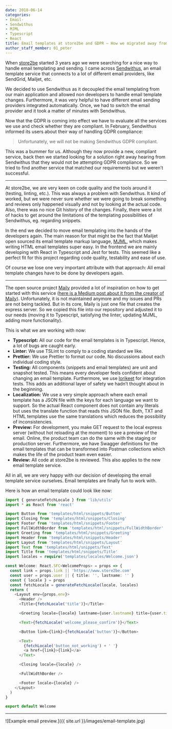 ```yaml
---
date: 2018-06-14
categories:
- Email-
- Sendwithus
- MJML
- Typescript
- React
title: Email templates at store2be and GDPR — How we migrated away from Sendwithus
author_staff_member: 01_peter
---
```


When [store2be](https://www.store2be.com) started 3 years ago we were searching for a nice way to handle email templating and sending. I came across [Sendwithus](https://www.sendwithus.com), an email template service that connects to a lot of different email providers, like SendGrid, Mailjet, etc.

We decided to use Sendwithus as it decoupled the email templating from our main application and allowed non developers to handle email template changes. Furthermore, it was very helpful to have different email sending providers integrated automatically. Once, we had to switch the email provider and it took a matter of minutes with Sendwithus.

Now that the GDPR is coming into effect we have to evaluate all the services we use and check whether they are compliant. In February, Sendwithus informed its users about their way of handling GDPR compliance:

> Unfortunately, we will not be making Sendwithus GDPR compliant.

This was a bummer for us. Although they now provide a new, compliant service, back then we started looking for a solution right away hearing from Sendwithus that they would not be attempting GDPR compliance. So we tried to find another service that matched our requirements but we weren’t successful.

---

At store2be, we are very keen on code quality and the tools around it (testing, linting, etc.). This was always a problem with Sendwithus. It kind of worked, but we were never sure whether we were going to break something and reviews only happened visually and not by looking at the actual code. Also, there was no nice Git history of the changes. Finally, there were a lot of hacks to get around the limitations of the templating possibilities of Sendwithus, eg. regarding snippets.

In the end we decided to move email templating into the hands of the developers again. The main reason for that might be the fact that Mailjet open sourced its email template markup language, [MJML](https://mjml.io), which makes writing HTML email templates super easy. In the frontend we are mainly developing with React in Typescript and Jest for tests. This seemed like a perfect fit for this project regarding code quality, testability and ease of use.

Of course we lose one very important attribute with that approach: All email template changes have to be done by developers again.

---

The open source project [Maily](https://github.com/inventid/maily) provided a lot of inspiration on how to get started with this service ([here is a Medium post about it from the creator of Maily](https://medium.com/@Rogier.Slag/creating-emails-with-the-maily-api-a-how-to-part-1-7f63306a7ad4)). Unfortunately, it is not maintained anymore and my issues and PRs are not being tackled. But in its core, Maily is just one file that creates the express server. So we copied this file into our repository and adjusted it to our needs (moving it to Typescript, satisfying the linter, updating MJML, adding more functionality).

This is what we are working with now:

- **Typescript:** All our code for the email templates is in Typescript. Hence, a lot of bugs are caught early.
- **Linter:** We use TSLint to comply to a coding standard we like.
- **Prettier:** We use Prettier to format our code. No discussions about each individual coding style.
- **Testing:** All components (snippets and email templates) are unit and snapshot tested. This means every developer feels confident about changing an email template. Furthermore, we use [lorikeet](https://github.com/cetra3/lorikeet) for integration tests. This adds an additional layer of safety we hadn’t thought about in the beginning.
- **Localization:** We use a very simple approach where each email template has a JSON file with the keys for each language we want to support. So the actual React component does not contain any literals but uses the translate function that reads this JSON file. Both, TXT and HTML templates use the same translations which reduces the possibility of inconsistencies.
- **Preview:** For development, you make GET request to the local express server (without hot reloading at the moment) to see a preview of the email. Online, the product team can do the same with the staging or production server. Furthermore, we have Swagger definitions for the email templates that can be transformed into Postman collections which makes the life of the product team even easier.
- **Review:** All code at store2be is reviewed. This also applies to the new email template service.


All in all, we are very happy with our decision of developing the email template service ourselves. Email templates are finally fun to work with.

Here is how an email template could look like now:

```typescript
import { generateFetchLocale } from 'lib/utils'
import * as React from 'react'

import Button from 'templates/html/snippets/Button'
import Closing from 'templates/html/snippets/Closing'
import Footer from 'templates/html/snippets/Footer'
import FullWidthBorder from 'templates/html/snippets/FullWidthBorder'
import Greeting from 'templates/html/snippets/Greeting'
import Header from 'templates/html/snippets/Header'
import Layout from 'templates/html/snippets/Layout'
import Text from 'templates/html/snippets/Text'
import Title from 'templates/html/snippets/Title'
import locales = require('templates/locales/Welcome.json')

const Welcome: React.SFC<WelcomeProps> = props => {
  const link = props.link || 'https://www.store2be.com'
  const user = props.user || { title: '', lastname: '' }
  const { locale } = props
  const fetchLocale = generateFetchLocale(locale, locales)
  return (
    <Layout env={props.env}>
      <Header />
      <Title>{fetchLocale('title')}</Title>

      <Greeting locale={locale} lastname={user.lastname} title={user.title} />

      <Text>{fetchLocale('welcome_please_confirm')}</Text>

      <Button link={link}>{fetchLocale('button')}</Button>

      <Text>
        {fetchLocale('button_not_working') + ' '}
        <a href={link}>{link}</a>
      </Text>

      <Closing locale={locale} />

      <FullWidthBorder />

      <Footer locale={locale} />
    </Layout>
  )
}

export default Welcome
```

---

![Example email preview.]({{ site.url }}/images/email-template.jpg)
